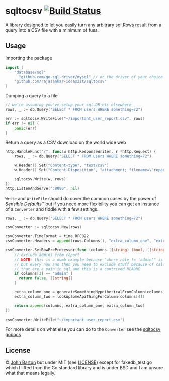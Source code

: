 # sqltocsv [![Build Status](https://travis-ci.org/joho/sqltocsv.svg?branch=master)](https://travis-ci.org/joho/sqltocsv)

A library designed to let you easily turn any arbitrary sql.Rows result from a query into a CSV file with a minimum of fuss.

## Usage

Importing the package

```go
import (
    "database/sql"
    _ "github.com/go-sql-driver/mysql" // or the driver of your choice
    "github.com/rajasankar-ideas2it/sqltocsv"
)
```

Dumping a query to a file

```go
// we're assuming you've setup your sql.DB etc elsewhere
rows, _ := db.Query("SELECT * FROM users WHERE something=72")

err := sqltocsv.WriteFile("~/important_user_report.csv", rows)
if err != nil {
    panic(err)
}
```

Return a query as a CSV download on the world wide web

```go
http.HandleFunc("/", func(w http.ResponseWriter, r *http.Request) {
    rows, _ := db.Query("SELECT * FROM users WHERE something=72")

    w.Header().Set("Content-type", "text/csv")
    w.Header().Set("Content-Disposition", "attachment; filename=\"report.csv\"")

    sqltocsv.Write(w, rows)
})
http.ListenAndServe(":8080", nil)
```

`Write` and `WriteFile` should do cover the common cases by the power of _Sensible Defaults™_ but if you need more flexibility you can get an instance of a `Converter` and fiddle with a few settings.

```go
rows, _ := db.Query("SELECT * FROM users WHERE something=72")

csvConverter := sqltocsv.New(rows)

csvConverter.TimeFormat = time.RFC822
csvConverter.Headers = append(rows.Columns(), "extra_column_one", "extra_column_two")

csvConverter.SetRowPreProcessor(func (columns []string) (bool, []string) {
    // exclude admins from report
    // NOTE: this is a dumb example because "where role != 'admin'" is better
    // but every now and then you need to exclude stuff because of calculations
    // that are a pain in sql and this is a contrived README
    if columns[3] == "admin" {
      return false, []string{}
    }

    extra_column_one = generateSomethingHypotheticalFromColumn(columns[2])
    extra_column_two = lookupSomeApiThingForColumn(columns[4])

    return append(columns, extra_column_one, extra_column_two)
})

csvConverter.WriteFile("~/important_user_report.csv")
```

For more details on what else you can do to the `Converter` see the [sqltocsv godocs](http://godoc.org/github.com/joho/sqltocsv)

## License

&copy; [John Barton](https://johnbarton.co/) but under MIT (see [LICENSE](LICENSE)) except for fakedb_test.go which I lifted from the Go standard library and is under BSD and I am unsure what that means legally.
